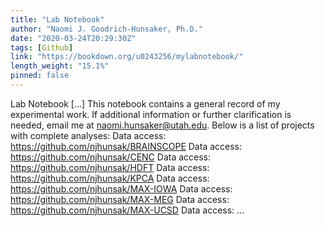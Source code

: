 ```yaml
---
title: "Lab Notebook"
author: "Naomi J. Goodrich-Hunsaker, Ph.D."
date: "2020-03-24T20:29:30Z"
tags: [Github]
link: "https://bookdown.org/u0243256/mylabnotebook/"
length_weight: "15.1%"
pinned: false
---
```


Lab Notebook [...] This notebook contains a general record of my experimental work. If additional information or further clarification is needed, email me at naomi.hunsaker@utah.edu. Below is a list of projects with complete analyses: Data access: https://github.com/njhunsak/BRAINSCOPE Data access: https://github.com/njhunsak/CENC Data access: https://github.com/njhunsak/HDFT Data access: https://github.com/njhunsak/KPCA Data access: https://github.com/njhunsak/MAX-IOWA Data access: https://github.com/njhunsak/MAX-MEG Data access: https://github.com/njhunsak/MAX-UCSD Data access: ...
